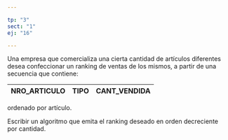 ```yaml
---

tp: "3"
sect: "1"
ej: "16"

---
```


Una empresa que comercializa una cierta cantidad de artículos diferentes desea confeccionar un ranking de ventas de los mismos, a partir de una secuencia que contiene: 

| NRO_ARTICULO | TIPO | CANT_VENDIDA |
|--------------|------|--------------|

ordenado por artículo. 

Escribir un algoritmo que emita el ranking deseado en orden decreciente por cantidad.
